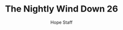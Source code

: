 ---
image: /assets/img/nwd/26_nwd_2timothy_1_7_nlt.png
title: The Nightly Wind Down 26
number: 26
categories:
  - The Nightly Wind Down
author: Hope Staff
notes: The Nightly Wind Down 26
embed: >-
  EMBED_GOES_HERE
transcript: >-
  SOME LINES OF TEXT START HERE
---